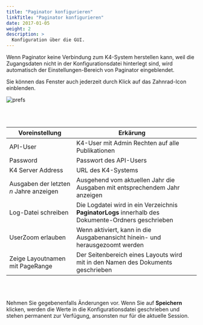 ```yaml
---
title: "Paginator konfigurieren"
linkTitle: "Paginator konfigurieren"
date: 2017-01-05
weight: 2
description: >
  Konfiguration über die GUI.
---
```


Wenn Paginator keine Verbindung zum K4-System herstellen kann, weil die Zugangsdaten nicht in der Konfigurationsdatei hinterlegt sind, wird automatisch der Einstellungen-Bereich von Paginator eingeblendet.

Sie können das Fenster auch jederzeit durch Klick auf das Zahnrad-Icon einblenden.

![prefs](/images/Einstellungen.png)

</br></br>

| Voreinstellung            | Erkärung           | |
|-------------------|-----------------|------|
| API-User           | K4-User mit Admin Rechten auf alle Publikationen        |  |
| Password            | Passwort des API-Users     ||
| K4 Server Address     |URL des K4-Systems   |  |
| Ausgaben der letzten *n* Jahre anzeigen           | Ausgehend vom aktuellen Jahr die Ausgaben mit entsprechendem Jahr anzeigen  |
| Log-Datei schreiben      | Die Logdatei wird in ein Verzeichnis **PaginatorLogs** innerhalb des Dokumente-Ordners geschrieben|
| UserZoom erlauben     | Wenn aktiviert, kann in die Ausgabenansicht hinein- und herausgezoomt werden|
| Zeige Layoutnamen mit PageRange     | Der Seitenbereich eines Layouts wird mit in den Namen des Dokuments geschrieben|

</br></br>

Nehmen Sie gegebenenfalls Änderungen vor. Wenn Sie auf **Speichern** klicken, werden die Werte in die Konfigurationsdatei geschrieben und stehen permanent zur Verfügung, ansonsten nur für die aktuelle Session.

</br></br>
